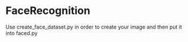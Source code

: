 # FaceRecognition

Use create_face_dataset.py in order to create your image and then put it into faced.py
